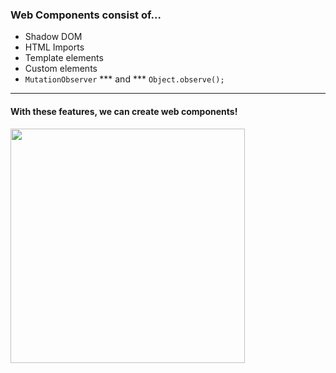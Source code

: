 ### Web Components consist of...

- Shadow DOM
- HTML Imports
- Template elements
- Custom elements
- ``` MutationObserver ```  *** and ***  ``` Object.observe(); ```

---

#### With these features, we can create **web components!**
<span class="fragment roll-in">
    <img width="375" height="375" style="border:none; box-shadow: none;" src="http://assets3.thrillist.com/v1/image/1201113">
</span>
